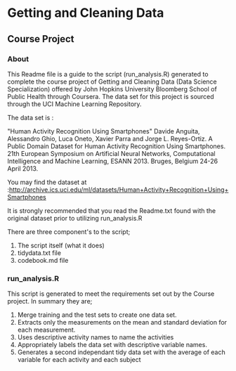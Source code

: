 # Getting and Cleaning Data
## Course Project

### About
This Readme file is a guide to the script (run_analysis.R) generated to complete the course project of Getting and Cleaning Data (Data Science Specialization) offered by John Hopkins University Bloomberg School of Public Health through Coursera. 
The data set for this project is sourced through the UCI Machine Learning Repository. 

The data set is :

"Human Activity Recognition Using Smartphones"  Davide Anguita, Alessandro Ghio, Luca Oneto, Xavier Parra and Jorge L. Reyes-Ortiz. A Public Domain Dataset for Human Activity Recognition Using Smartphones. 21th European Symposium on Artificial Neural Networks, Computational Intelligence and Machine Learning, ESANN 2013. Bruges, Belgium 24-26 April 2013.

You may find the dataset at :http://archive.ics.uci.edu/ml/datasets/Human+Activity+Recognition+Using+Smartphones

It is strongly recommended that you read the Readme.txt found with the original dataset prior to utilizing run_analysis.R

There are three component's to the script;
1. The script itself (what it does)
2. tidydata.txt file
3. codebook.md file

### run_analysis.R
This script is generated to meet the requirements set out by the Course project. In summary they are;

1. Merge training and the test sets to create one data set.
2. Extracts only the measurements on the mean and standard deviation for each measurement.
3. Uses descriptive activity names to name the activities
4. Appropriately labels the data set with descriptive variable names.
5. Generates a second independant tidy data set with the average of each variable for each activity and each subject

